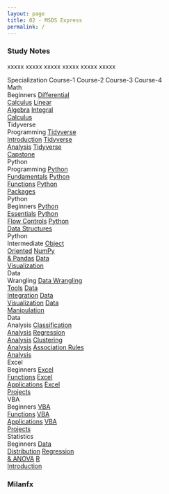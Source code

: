 ```yaml
---
layout: page
title: 02 - MSDS Express
permalink: /
---
```


<h3>Study Notes</h3>

xxxxx xxxxx xxxxx xxxxx xxxxx xxxxx

<div>
  <span class="cour">Specialization</span>
  <span class="spec">Course-1</span>
  <span class="spec">Course-2</span>
  <span class="spec">Course-3</span>
  <span class="spec">Course-4</span>
</div>

<div>
  <span class="spec">Math<br>Beginners</span>
  <a href="/02-MSDS-Express/EXPR01/" class="cour">Differential<br>Calculus</a>
  <a href="/02-MSDS-Express/EXPR02/" class="cour">Linear<br>Algebra</a>
  <a href="/02-MSDS-Express/EXPR03/" class="cour">Integral<br>Calculus</a>
</div>

<div>
  <span class="spec">Tidyverse<br>Programming</span>
  <a href="/02-MSDS-Express/EXPR04/" class="cour">Tidyverse<br>Introduction</a>
  <a href="/02-MSDS-Express/EXPR05/" class="cour">Tidyverse<br>Analysis</a>
  <a href="/02-MSDS-Express/EXPR06/" class="cour">Tidyverse<br>Capstone</a>
</div>

<div>
  <span class="spec">Python<br>Programming</span>
  <a href="/02-MSDS-Express/EXPR07/" class="cour">Python<br>Fundamentals</a>
  <a href="/02-MSDS-Express/EXPR08/" class="cour">Python<br>Functions</a>
  <a href="/02-MSDS-Express/EXPR09/" class="cour">Python<br>Packages</a>
</div>

<div>
  <span class="spec">Python<br>Beginners</span>
  <a href="/02-MSDS-Express/EXPR10/" class="cour">Python<br>Essentials</a>
  <a href="/02-MSDS-Express/EXPR11/" class="cour">Python<br>Flow Controls</a>
  <a href="/02-MSDS-Express/EXPR12/" class="cour">Python<br>Data Structures</a>
</div>

<div>
  <span class="spec">Python<br>Intermediate</span>
  <a href="/02-MSDS-Express/EXPR13/" class="cour">Object<br>Oriented</a>
  <a href="/02-MSDS-Express/EXPR14/" class="cour">NumPy<br>& Pandas</a>
  <a href="/02-MSDS-Express/EXPR15/" class="cour">Data<br>Visualization</a>
</div>

<div>
  <span class="spec">Data<br>Wrangling</span>
  <a href="/02-MSDS-Express/EXPR16/" class="cour">Data Wrangling<br>Tools</a>
  <a href="/02-MSDS-Express/EXPR17/" class="cour">Data<br>Integration</a>
  <a href="/02-MSDS-Express/EXPR18/" class="cour">Data<br>Visualization</a>
  <a href="/02-MSDS-Express/EXPR19/" class="cour">Data<br>Manipulation</a>
</div>

<div>
  <span class="spec">Data<br>Analysis</span>
  <a href="/02-MSDS-Express/EXPR20/" class="cour">Classification<br>Analysis</a>
  <a href="/02-MSDS-Express/EXPR21/" class="cour">Regression<br>Analysis</a>
  <a href="/02-MSDS-Express/EXPR22/" class="cour">Clustering<br>Analysis</a>
  <a href="/02-MSDS-Express/EXPR23/" class="cour">Association Rules<br>Analysis</a>
</div>

<div>
  <span class="spec">Excel<br>Beginners</span>
  <a href="/02-MSDS-Express/EXPR24/" class="cour">Excel<br>Functions</a>
  <a href="/02-MSDS-Express/EXPR25/" class="cour">Excel<br>Applications</a>
  <a href="/02-MSDS-Express/EXPR26/" class="cour">Excel<br>Projects</a>
</div>

<div>
  <span class="spec">VBA<br>Beginners</span>
  <a href="/02-MSDS-Express/EXPR27/" class="cour">VBA<br>Functions</a>
  <a href="/02-MSDS-Express/EXPR28/" class="cour">VBA<br>Applications</a>
  <a href="/02-MSDS-Express/EXPR29/" class="cour">VBA<br>Projects</a>
</div>

<div>
  <span class="spec">Statistics<br>Beginners</span>
  <a href="/02-MSDS-Express/EXPR30/" class="cour">Data<br>Distribution</a>
  <a href="/02-MSDS-Express/EXPR31/" class="cour">Regression<br>& ANOVA</a>
  <a href="/02-MSDS-Express/EXPR32/" class="cour">R<br>Introduction</a>
</div>

<h3>Milanfx</h3>